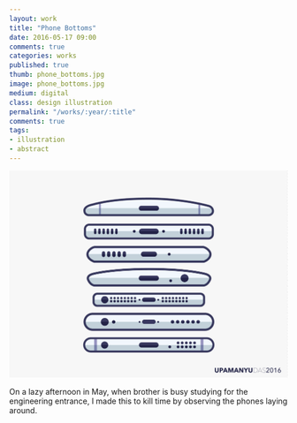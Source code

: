 ```yaml
---
layout: work
title: "Phone Bottoms"
date: 2016-05-17 09:00
comments: true
categories: works
published: true
thumb: phone_bottoms.jpg
image: phone_bottoms.jpg
medium: digital
class: design illustration
permalink: "/works/:year/:title"
comments: true
tags:
- illustration
- abstract
---
```


<p>
  <div class="fotorama" data-keyboard="true" data-arrows="true" data-click="true" data-swipe="true" data-autoplay="true" data-loop="true">
      <img src="/images/works/phones_bottoms.jpg" alt="Phone Bottoms" data-caption="Phone Bottoms">
  </div>
</p>

On a lazy afternoon in May, when brother is busy studying for the engineering entrance, I made this to kill time by observing the phones laying around.